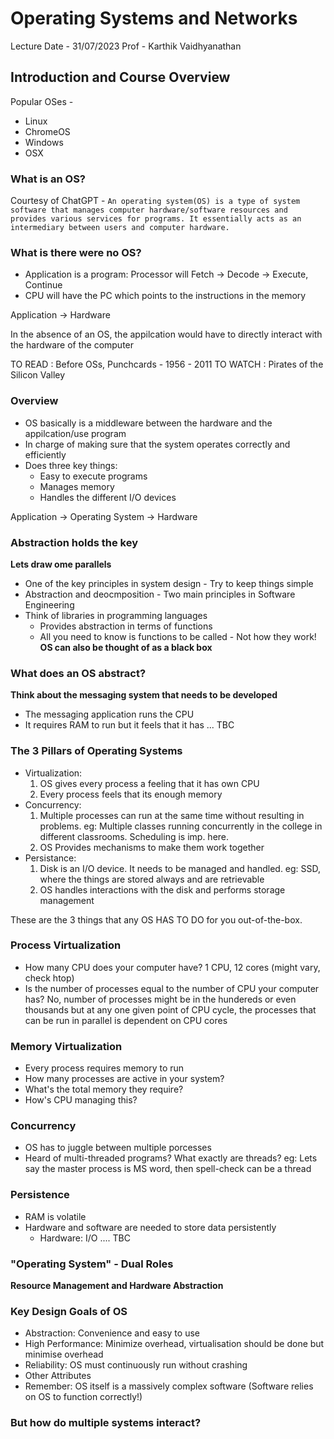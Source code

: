 # Operating Systems and Networks

Lecture Date - 31/07/2023
Prof - Karthik Vaidhyanathan

## Introduction and Course Overview

Popular OSes - 
* Linux
* ChromeOS
* Windows
* OSX

### **What is an OS?**

Courtesy of ChatGPT - ```An operating system(OS) is a type of system software that manages computer hardware/software resources and provides various services for programs. It essentially acts as an intermediary between users and computer hardware.```

### What is there were no OS?

* Application is a program: Processor will Fetch -> Decode -> Execute, Continue
* CPU will have the PC which points to the instructions in the memory

Application -> Hardware

In the absence of an OS, the appilcation would have to directly interact with the hardware of the computer

TO READ : Before OSs, Punchcards - 1956 - 2011
TO WATCH : Pirates of the Silicon Valley

### Overview

* OS basically is a middleware between the hardware and the appilcation/use program
* In charge of making sure that the system operates correctly and efficiently
* Does three key things:
  * Easy to execute programs
  * Manages memory
  * Handles the different I/O devices

Application -> Operating System -> Hardware

### Abstraction holds the key

**Lets draw ome parallels**

* One of the key principles in system design - Try to keep things simple
* Abstraction and deocmposition - Two main principles in Software Engineering
* Think of libraries in programming languages
  * Provides abstraction in terms of functions
  * All you need to know is functions to be called - Not how they work!
**OS can also be thought of as a black box**

### What does an OS abstract?

**Think about the messaging system that needs to be developed**

* The messaging application runs the CPU
* It requires RAM to run but it feels that it has ... TBC

### The 3 Pillars of Operating Systems

* Virtualization:
  1. OS gives every process a feeling that it has own CPU
  2. Every process feels that its enough memory
* Concurrency:
  1. Multiple processes can run at the same time without resulting in problems. eg: Multiple classes running concurrently in the college in different classrooms. Scheduling is imp. here.
  2. OS Provides mechanisms to make them work together
* Persistance:
  1. Disk is an I/O device. It needs to be managed and handled. eg: SSD, where the things are stored always and are retrievable
  2. OS handles interactions with the disk and performs storage management

These are the 3 things that any OS HAS TO DO for you out-of-the-box.

### Process Virtualization

* How many CPU does your computer have? 1 CPU, 12 cores (might vary, check htop)
* Is the number of processes equal to the number of CPU your computer has? No, number of processes might be in the hundereds or even thousands but at any one given point of CPU cycle, the processes that can be run in parallel is dependent on CPU cores

### Memory Virtualization

* Every process requires memory to run
* How many processes are active in your system?
* What's the total memory they require?
* How's CPU managing this?

### Concurrency

* OS has to juggle between multiple porcesses
* Heard of multi-threaded programs? What exactly are threads? eg: Lets say the master process is MS word, then spell-check can be a thread

### Persistence

* RAM is volatile
* Hardware and software are needed to store data persistently
  * Hardware: I/O .... TBC

### "Operating System" - Dual Roles

**Resource Management and Hardware Abstraction**

### Key Design Goals of OS 

* Abstraction: Convenience and easy to use
* High Performance: Minimize overhead, virtualisation should be done but minimise overhead
* Reliability: OS must continuously run without crashing
* Other Attributes
* Remember: OS itself is a massively complex software (Software relies on OS to function correctly!)

### But how do multiple systems interact?

